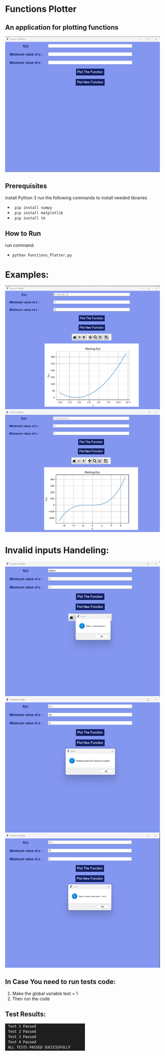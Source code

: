 # Functions Plotter
## An application for plotting functions

![image](https://github.com/Mohammed-Salama/Functions_Plotter/blob/main/ScreenShots/1.png)



## Prerequisites
install Python 3
run the following commands to install needed libraries
  * ``` pip install numpy```
  * ``` pip install matplotlib```
  * ``` pip install tk```

## How to Run
run command:
  * ``` python Functions_Plotter.py ```

 # Examples:
 ![image](https://github.com/Mohammed-Salama/Functions_Plotter/blob/main/ScreenShots/2.png)
 ![image](https://github.com/Mohammed-Salama/Functions_Plotter/blob/main/ScreenShots/6.png)


# Invalid inputs Handeling:
![image](https://github.com/Mohammed-Salama/Functions_Plotter/blob/main/ScreenShots/3.png)
![image](https://github.com/Mohammed-Salama/Functions_Plotter/blob/main/ScreenShots/4.png)
![image](https://github.com/Mohammed-Salama/Functions_Plotter/blob/main/ScreenShots/5.png)

## In Case You need to run tests code:
1. Make the global variable test = 1 
2. Then run the code

## Test Results:
![image](https://github.com/Mohammed-Salama/Functions_Plotter/blob/main/ScreenShots/7.png)





